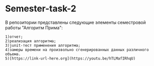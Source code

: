# Semester-task-2
В репозитории представлены следующие элементы семестровой работы "Алгоритм Прима":
```
1)отчет;
2)реализация алгоритма;
3)junit-тест применения алгоритма;
4)замеры времени на произвольно сгенерированных данных различного объема.
5)[https://link-url-here.org](https://youtu.be/hTLMafIRhqU)
```
